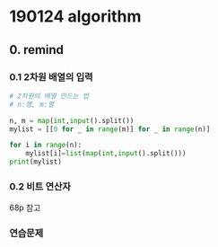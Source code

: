 # 190124 algorithm

## 0. remind

### 0.1 2차원 배열의 입력

```python
# 2차원의 배열 만드는 법
# n:행, m:열

n, m = map(int,input().split())
mylist = [[0 for _ in range(m)] for _ in range(n)] 

for i in range(n):
	mylist[i]=list(map(int,input().split()))
print(mylist)
```

### 0.2 비트 연산자

68p 참고

### 연습문제

